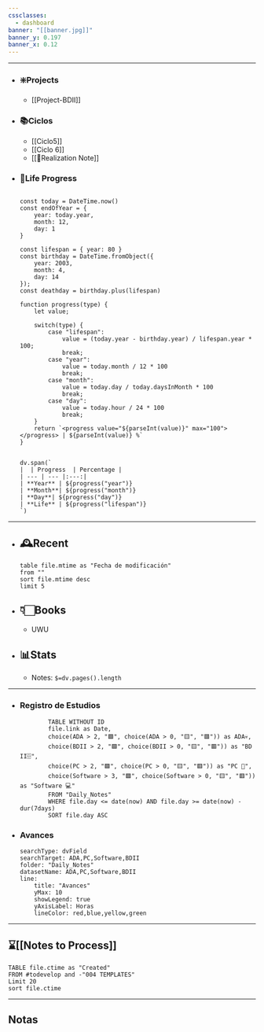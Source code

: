 ```yaml
---
cssclasses:
  - dashboard
banner: "[[banner.jpg]]"
banner_y: 0.197
banner_x: 0.12
---
```

---
- ### ❇️Projects
	- [[Project-BDII]]
- ### 📚Ciclos
	- [[Ciclo5]]
	- [[Ciclo 6]]
	- [[🧘Realization Note]]
- ### 🚧Life Progress
	```dataviewjs
	
	const today = DateTime.now()
	const endOfYear = {
	    year: today.year,
	    month: 12,
	    day: 1
	}
	
	const lifespan = { year: 80 } 
	const birthday = DateTime.fromObject({
	    year: 2003,
	    month: 4,
	    day: 14
	});
	const deathday = birthday.plus(lifespan)
	
	function progress(type) {
	    let value;
	    
	    switch(type) {
	        case "lifespan": 
	            value = (today.year - birthday.year) / lifespan.year * 100;
	            break;
	        case "year":
	            value = today.month / 12 * 100
	            break;
	        case "month":
	            value = today.day / today.daysInMonth * 100
	            break;
	        case "day":
	            value = today.hour / 24 * 100
	            break;
	    }
	    return `<progress value="${parseInt(value)}" max="100"></progress> | ${parseInt(value)} %`
	}
	
	
	dv.span(`
	|  | Progress  | Percentage |
	| --- | --- |:---:|
	| **Year** | ${progress("year")}
	| **Month**| ${progress("month")}
	| **Day**| ${progress("day")}
	| **Life** | ${progress("lifespan")}
	`)
	
	```

---

- ## 🕰️Recent
	 ```dataview
	table file.mtime as "Fecha de modificación"
	from ""
	sort file.mtime desc
	limit 5
	```
- ## 👇🏻Books
	- UWU

- ## 📊Stats
	- Notes:  `$=dv.pages().length`
---
- ### Registro de Estudios
	```dataview  
			TABLE WITHOUT ID
			file.link as Date,  
			choice(ADA > 2, "🟩", choice(ADA > 0, "🟨", "🟥")) as ADA💀,
			choice(BDII > 2, "🟩", choice(BDII > 0, "🟨", "🟥")) as "BD II🗄️",  
			choice(PC > 2, "🟩", choice(PC > 0, "🟨", "🟥")) as "PC 🫠",  
			choice(Software > 3, "🟩", choice(Software > 0, "🟨", "🟥")) as "Software 💻"
			FROM "Daily_Notes"  
			WHERE file.day <= date(now) AND file.day >= date(now) - dur(7days)  
			SORT file.day ASC 
	```
- ### Avances
	```tracker
	searchType: dvField
	searchTarget: ADA,PC,Software,BDII
	folder: "Daily_Notes"
	datasetName: ADA,PC,Software,BDII
	line:
		title: "Avances"
		yMax: 10
		showLegend: true
		yAxisLabel: Horas
		lineColor: red,blue,yellow,green
	```
----
## ⌛[[Notes to Process]]
```dataview 
TABLE file.ctime as "Created" 
FROM #todevelop and -"004 TEMPLATES"
Limit 20
sort file.ctime
```
---
## Notas




